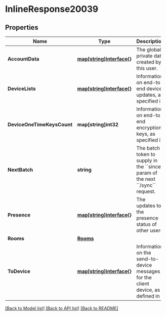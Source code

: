 # InlineResponse20039

## Properties

Name | Type | Description | Notes
------------ | ------------- | ------------- | -------------
**AccountData** | [**map[string]interface{}**](map[string]interface{}.md) | The global private data created by this user. | [optional] 
**DeviceLists** | [**map[string]interface{}**](.md) | Information on end-to-end device updates, as specified in |device_lists_sync|_. | [optional] 
**DeviceOneTimeKeysCount** | **map[string]int32** | Information on end-to-end encryption keys, as specified in |device_lists_sync|_. | [optional] 
**NextBatch** | **string** | The batch token to supply in the &#x60;&#x60;since&#x60;&#x60; param of the next &#x60;&#x60;/sync&#x60;&#x60; request. | 
**Presence** | [**map[string]interface{}**](map[string]interface{}.md) | The updates to the presence status of other users. | [optional] 
**Rooms** | [**Rooms**](Rooms.md) |  | [optional] 
**ToDevice** | [**map[string]interface{}**](.md) | Information on the send-to-device messages for the client device, as defined in |send_to_device_sync|_. | [optional] 

[[Back to Model list]](../README.md#documentation-for-models) [[Back to API list]](../README.md#documentation-for-api-endpoints) [[Back to README]](../README.md)


